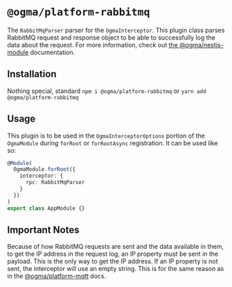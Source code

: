 # `@ogma/platform-rabbitmq`

The `RabbitMqParser` parser for the `OgmaInterceptor`. This plugin class parses RabbitMQ request and response object to be able to successfully log the data about the request. For more information, check out [the @ogma/nestjs-module](../nestjs-module/README.md) documentation.

## Installation

Nothing special, standard `npm i @ogma/platform-rabbitmq` or `yarn add @ogma/platform-rabbitmq`

## Usage

This plugin is to be used in the `OgmaInterceptorOptions` portion of the `OgmaModule` during `forRoot` or `forRootAsync` registration. It can be used like so:

```ts
@Module(
  OgmaModule.forRoot({
    interceptor: {
      rpc: RabbitMqParser
    }
  })
)
export class AppModule {}
```

## Important Notes

Because of how RabbitMQ requests are sent and the data available in them, to get the IP address in the request log, an IP property must be sent in the payload. This is the only way to get the IP address. If an IP property is not sent, the interceptor will use an empty string. This is for the same reason as in the [@ogma/platform-mqtt](../platform-mqtt) docs.
